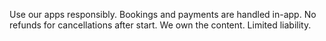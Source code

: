 Use our apps responsibly. Bookings and payments are handled in-app. No refunds for cancellations after start. We own the content. Limited liability.